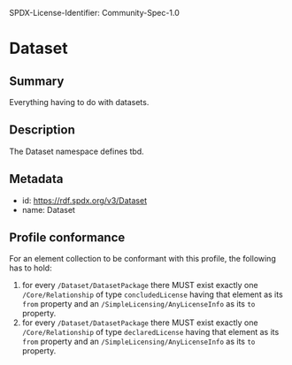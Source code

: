 SPDX-License-Identifier: Community-Spec-1.0

# Dataset

## Summary

Everything having to do with datasets.

## Description

The Dataset namespace defines tbd.

## Metadata

- id: https://rdf.spdx.org/v3/Dataset
- name: Dataset

## Profile conformance 

For an element collection to be conformant with this profile,
the following has to hold:

1. for every `/Dataset/DatasetPackage` there MUST exist exactly one `/Core/Relationship`
   of type `concludedLicense` having that element as its `from` property
   and an `/SimpleLicensing/AnyLicenseInfo` as its `to` property.
2. for every `/Dataset/DatasetPackage` there MUST exist exactly one `/Core/Relationship`
   of type `declaredLicense` having that element as its `from` property
   and an `/SimpleLicensing/AnyLicenseInfo` as its `to` property.

